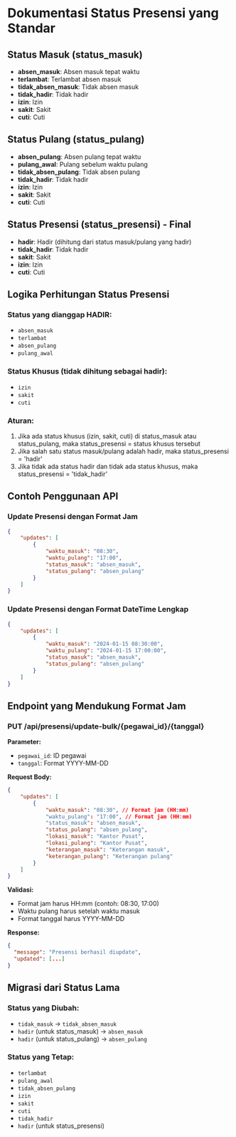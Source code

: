 # Dokumentasi Status Presensi yang Standar

## Status Masuk (status_masuk)

-   **absen_masuk**: Absen masuk tepat waktu
-   **terlambat**: Terlambat absen masuk
-   **tidak_absen_masuk**: Tidak absen masuk
-   **tidak_hadir**: Tidak hadir
-   **izin**: Izin
-   **sakit**: Sakit
-   **cuti**: Cuti

## Status Pulang (status_pulang)

-   **absen_pulang**: Absen pulang tepat waktu
-   **pulang_awal**: Pulang sebelum waktu pulang
-   **tidak_absen_pulang**: Tidak absen pulang
-   **tidak_hadir**: Tidak hadir
-   **izin**: Izin
-   **sakit**: Sakit
-   **cuti**: Cuti

## Status Presensi (status_presensi) - Final

-   **hadir**: Hadir (dihitung dari status masuk/pulang yang hadir)
-   **tidak_hadir**: Tidak hadir
-   **sakit**: Sakit
-   **izin**: Izin
-   **cuti**: Cuti

## Logika Perhitungan Status Presensi

### Status yang dianggap HADIR:

-   `absen_masuk`
-   `terlambat`
-   `absen_pulang`
-   `pulang_awal`

### Status Khusus (tidak dihitung sebagai hadir):

-   `izin`
-   `sakit`
-   `cuti`

### Aturan:

1. Jika ada status khusus (izin, sakit, cuti) di status_masuk atau status_pulang, maka status_presensi = status khusus tersebut
2. Jika salah satu status masuk/pulang adalah hadir, maka status_presensi = 'hadir'
3. Jika tidak ada status hadir dan tidak ada status khusus, maka status_presensi = 'tidak_hadir'

## Contoh Penggunaan API

### Update Presensi dengan Format Jam

```json
{
    "updates": [
        {
            "waktu_masuk": "08:30",
            "waktu_pulang": "17:00",
            "status_masuk": "absen_masuk",
            "status_pulang": "absen_pulang"
        }
    ]
}
```

### Update Presensi dengan Format DateTime Lengkap

```json
{
    "updates": [
        {
            "waktu_masuk": "2024-01-15 08:30:00",
            "waktu_pulang": "2024-01-15 17:00:00",
            "status_masuk": "absen_masuk",
            "status_pulang": "absen_pulang"
        }
    ]
}
```

## Endpoint yang Mendukung Format Jam

### PUT /api/presensi/update-bulk/{pegawai_id}/{tanggal}

**Parameter:**

-   `pegawai_id`: ID pegawai
-   `tanggal`: Format YYYY-MM-DD

**Request Body:**

```json
{
    "updates": [
        {
            "waktu_masuk": "08:30", // Format jam (HH:mm)
            "waktu_pulang": "17:00", // Format jam (HH:mm)
            "status_masuk": "absen_masuk",
            "status_pulang": "absen_pulang",
            "lokasi_masuk": "Kantor Pusat",
            "lokasi_pulang": "Kantor Pusat",
            "keterangan_masuk": "Keterangan masuk",
            "keterangan_pulang": "Keterangan pulang"
        }
    ]
}
```

**Validasi:**

-   Format jam harus HH:mm (contoh: 08:30, 17:00)
-   Waktu pulang harus setelah waktu masuk
-   Format tanggal harus YYYY-MM-DD

**Response:**

```json
{
  "message": "Presensi berhasil diupdate",
  "updated": [...]
}
```

## Migrasi dari Status Lama

### Status yang Diubah:

-   `tidak_masuk` → `tidak_absen_masuk`
-   `hadir` (untuk status_masuk) → `absen_masuk`
-   `hadir` (untuk status_pulang) → `absen_pulang`

### Status yang Tetap:

-   `terlambat`
-   `pulang_awal`
-   `tidak_absen_pulang`
-   `izin`
-   `sakit`
-   `cuti`
-   `tidak_hadir`
-   `hadir` (untuk status_presensi)

